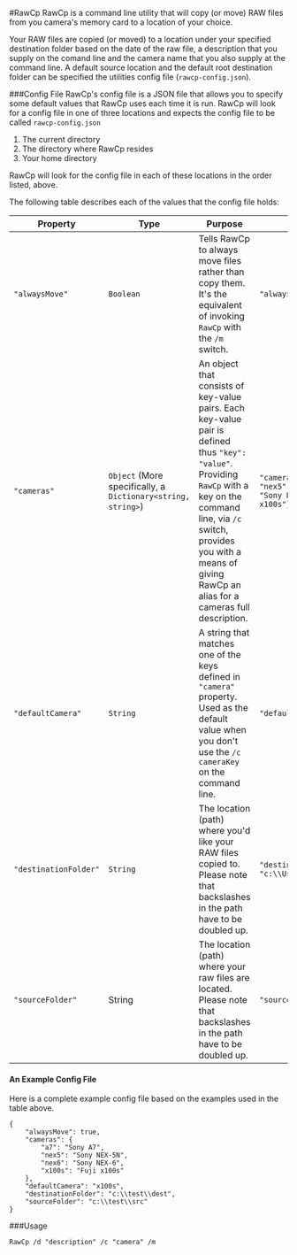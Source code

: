 #RawCp
RawCp is a command line utility that will copy (or move) RAW files from you camera's memory card to a location of your choice.

Your RAW files are copied (or moved) to a location under your specified destination folder based on the date of the raw file,
a description that you supply on the comand line and the camera name that you also supply at the command line. A default source location and the default root destination folder can be specified the utilities config file (`rawcp-config.json`).

###Config File
RawCp's config file is a JSON file that allows you to specify some default values that RawCp uses each time it is run. RawCp will look for a config file in one of three locations and expects the config file to be called `rawcp-config.json`

  1. The current directory
  2. The directory where RawCp resides
  3. Your home directory

RawCp will look for the config file in each of these locations in the order listed, above.
 
The following table describes each of the values that the config file holds:

Property     | Type | Purpose | Example
-------------|----------| -------|----------------------------------------------------------
`"alwaysMove"` | `Boolean` | Tells RawCp to always move files rather than copy them. It's the equivalent of invoking `RawCp` with the `/m` switch. | `"alwaysMove": true`
`"cameras"` | `Object` (More specifically, a `Dictionary<string, string>`) | An object that consists of key-value pairs. Each key-value pair is defined thus `"key": "value"`. Providing `RawCp` with a key on the command line, via `/c` switch, provides you with a means of giving RawCp an alias for a cameras full description. | `"cameras": {"a7": "Sony A7", "nex5": "Sony NEX-5N","nex6": "Sony NEX-6","x100s": "Fuji x100s"}`
`"defaultCamera"`|`String`| A string that matches one of the keys defined in `"camera"` property. Used as the default value when you don't use the `/c cameraKey` on the command line. | `"defaultCamera": "x100s"` 
`"destinationFolder"`|`String`| The location (path) where you'd like your RAW files copied to. Please note that backslashes in the path have to be doubled up. | `"destinationFolder": "c:\\Users\\Username\\Pictures"`
`"sourceFolder"` | String | The location (path) where your raw files are located. Please note that backslashes in the path have to be doubled up. | `"sourceFolder": "z:\\DCIM"`

#### An Example Config File
Here is a complete example config file based on the examples used in the table above.
```
{
    "alwaysMove": true,
    "cameras": {
        "a7": "Sony A7",
        "nex5": "Sony NEX-5N",
        "nex6": "Sony NEX-6",
        "x100s": "Fuji x100s"
    },
    "defaultCamera": "x100s",
    "destinationFolder": "c:\\test\\dest",
    "sourceFolder": "c:\\test\\src"
}
```

###Usage
```
RawCp /d "description" /c "camera" /m
```
